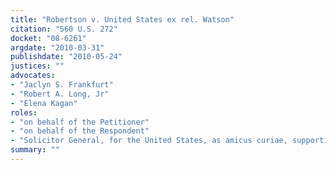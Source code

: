 ```yaml
---
title: "Robertson v. United States ex rel. Watson"
citation: "560 U.S. 272"
docket: "08-6261"
argdate: "2010-03-31"
publishdate: "2010-05-24"
justices: ""
advocates:
- "Jaclyn S. Frankfurt"
- "Robert A. Long, Jr"
- "Elena Kagan"
roles:
- "on behalf of the Petitioner"
- "on behalf of the Respondent"
- "Solicitor General, for the United States, as amicus curiae, supporting the Respondent"
summary: ""
---
```


